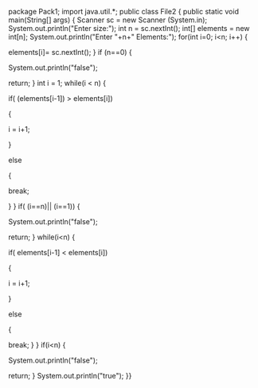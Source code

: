package Pack1;
 import java.util.*;
 public class File2 
 {
 public static void main(String[] args) 
 {
Scanner sc = new Scanner (System.in);
System.out.println("Enter size:");
int n = sc.nextInt(); 
int[] elements = new int[n];
System.out.println("Enter "+n+" Elements:");
for(int i=0; i<n; i++) 
{
 
elements[i]= sc.nextInt();
}
if (n==0)
{
 
System.out.println("false");
 
return;
}
int i = 1;
while(i < n) 
{
 
if( (elements[i-1]) > elements[i])
 
{
 
i = i+1; 
 
}
 
else
 
{
 
break;
 
}
}
if( (i==n)|| (i==1))
{
 
System.out.println("false");
 
return;
}
while(i<n) 
{
 
if( elements[i-1] < elements[i])
 
{
 
 i = i+1; 
 
}
 
else
 
{
 
break;
}
}
if(i<n) 
{
 
System.out.println("false");
 
return;
}
System.out.println("true");
}}
